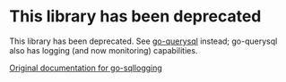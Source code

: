 # This library has been deprecated

This library has been deprecated.  See [go-querysql](https://github.com/vippsas/go-querysql) instead; go-querysql also has logging (and now monitoring) capabilities.

[Original documentation for go-sqllogging](README.ori.md)
